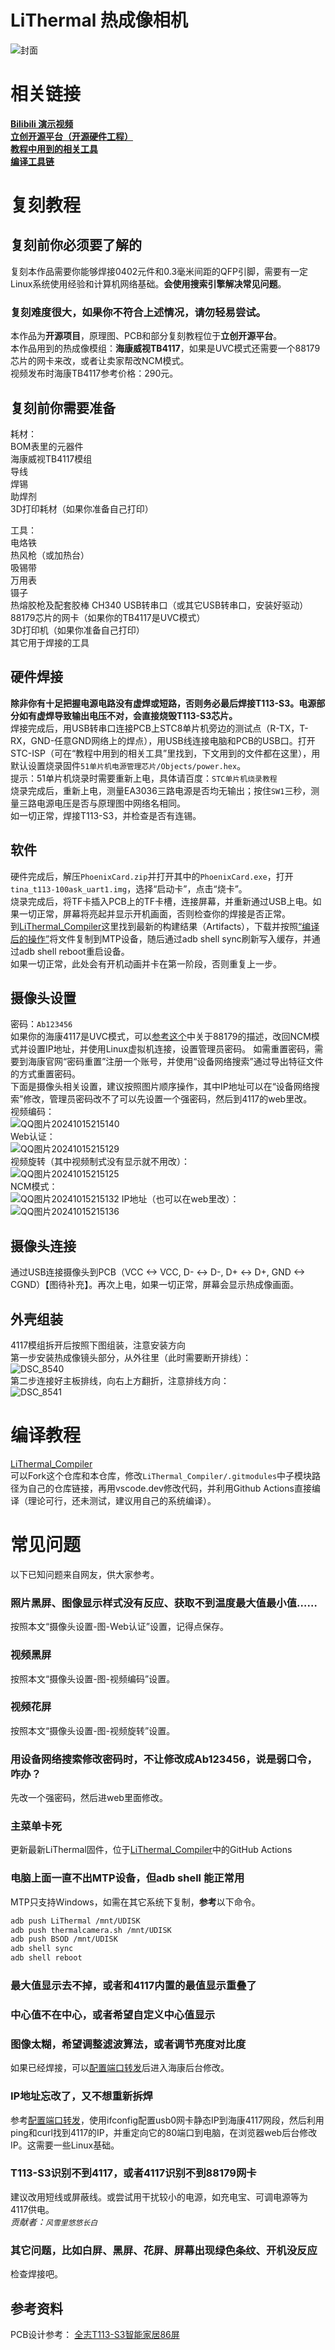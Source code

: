 # LiThermal 热成像相机
![封面](https://github.com/user-attachments/assets/4fc6f390-e887-44be-a5c8-28915dc0e16e)

# 相关链接
**[Bilibili 演示视频](https://oshwhub.com/lxu0423/lithermal-thermal-imaging-camera)**  
**[立创开源平台（开源硬件工程）](https://oshwhub.com/lxu0423/lithermal-thermal-imaging-camera)**   
**[教程中用到的相关工具](https://github.com/diylxy/LiThermal_Tools)**  
**[编译工具链](https://github.com/diylxy/LiThermal_Compiler)**  

# 复刻教程
## 复刻前你必须要了解的
复刻本作品需要你能够焊接0402元件和0.3毫米间距的QFP引脚，需要有一定Linux系统使用经验和计算机网络基础。**会使用搜索引擎解决常见问题**。  
### **复刻难度很大，如果你不符合上述情况，请勿轻易尝试。**  
本作品为**开源项目**，原理图、PCB和部分复刻教程位于**立创开源平台**。  
本作品用到的热成像模组：**海康威视TB4117**，如果是UVC模式还需要一个88179芯片的网卡来改，或者让卖家帮改NCM模式。  
视频发布时海康TB4117参考价格：290元。  

## 复刻前你需要准备
耗材：  
BOM表里的元器件  
海康威视TB4117模组  
导线  
焊锡  
助焊剂  
3D打印耗材（如果你准备自己打印）  

工具：  
电烙铁  
热风枪（或加热台）  
吸锡带  
万用表  
镊子  
热熔胶枪及配套胶棒
CH340 USB转串口（或其它USB转串口，安装好驱动）  
88179芯片的网卡（如果你的TB4117是UVC模式）  
3D打印机（如果你准备自己打印）  
其它用于焊接的工具  

## 硬件焊接
**除非你有十足把握电源电路没有虚焊或短路，否则务必最后焊接T113-S3。电源部分如有虚焊导致输出电压不对，会直接烧毁T113-S3芯片。**  
焊接完成后，用USB转串口连接PCB上STC8单片机旁边的测试点（R-TX，T-RX，GND-任意GND网络上的焊点），用USB线连接电脑和PCB的USB口。打开STC-ISP（可在“教程中用到的相关工具”里找到，下文用到的文件都在这里），用默认设置烧录固件`51单片机电源管理芯片/Objects/power.hex`。  
提示：51单片机烧录时需要重新上电，具体请百度：`STC单片机烧录教程`  
烧录完成后，重新上电，测量EA3036三路电源是否均无输出；按住`SW1`三秒，测量三路电源电压是否与原理图中网络名相同。  
如一切正常，焊接T113-S3，并检查是否有连锡。  

## 软件
硬件完成后，解压`PhoenixCard.zip`并打开其中的`PhoenixCard.exe`，打开`tina_t113-100ask_uart1.img`，选择“启动卡”，点击“烧卡”。  
烧录完成后，将TF卡插入PCB上的TF卡槽，连接屏幕，并重新通过USB上电。如果一切正常，屏幕将亮起并显示开机画面，否则检查你的焊接是否正常。  
到[LiThermal_Compiler](https://github.com/diylxy/LiThermal_Compiler/actions)这里找到最新的构建结果（Artifacts），下载并按照[“编译后的操作”](https://github.com/diylxy/LiThermal_Compiler?tab=readme-ov-file#%E7%BC%96%E8%AF%91%E5%90%8E%E7%9A%84%E6%93%8D%E4%BD%9C)将文件复制到MTP设备，随后通过adb shell sync刷新写入缓存，并通过adb shell reboot重启设备。  
如果一切正常，此处会有开机动画并卡在第一阶段，否则重复上一步。

## 摄像头设置
密码：`Ab123456`  
如果你的海康4117是UVC模式，可以[参考这个](https://www.bilibili.com/read/cv25703139)中关于88179的描述，改回NCM模式并设置IP地址，并使用Linux虚拟机连接，设置管理员密码。 
如需重置密码，需要到海康官网“密码重置”注册一个账号，并使用“设备网络搜索”通过导出特征文件的方式重置密码。  
下面是摄像头相关设置，建议按照图片顺序操作，其中IP地址可以在“设备网络搜索”修改，管理员密码改不了可以先设置一个强密码，然后到4117的web里改。  
视频编码：  
![QQ图片20241015215140](https://github.com/user-attachments/assets/1d4b7760-b291-4e4c-89d0-b77a35bd5b06)  
Web认证：  
![QQ图片20241015215129](https://github.com/user-attachments/assets/e9c40654-4035-4ac9-8116-c74eacb13f62)  
视频旋转（其中视频制式没有显示就不用改）：  
![QQ图片20241015215125](https://github.com/user-attachments/assets/8088bac8-444c-41eb-b19e-8d9cda9f1f3d)  
NCM模式：  
![QQ图片20241015215132](https://github.com/user-attachments/assets/e9527ab0-d80f-4045-90ac-9bd451e288bd)
IP地址（也可以在web里改）：  
![QQ图片20241015215136](https://github.com/user-attachments/assets/0a004d42-08c2-4440-b0da-c663becd8c56)

## 摄像头连接
通过USB连接摄像头到PCB（VCC <-> VCC, D- <-> D-, D+ <-> D+, GND <-> CGND）【图待补充】。再次上电，如果一切正常，屏幕会显示热成像画面。  

## 外壳组装
4117模组拆开后按照下图组装，注意安装方向  
第一步安装热成像镜头部分，从外往里（此时需要断开排线）：  
![DSC_8540](https://github.com/user-attachments/assets/0edbf785-3393-4aa7-a6d8-651abf95b338)  
第二步连接好主板排线，向右上方翻折，注意排线方向：  
![DSC_8541](https://github.com/user-attachments/assets/d806ed85-da94-4f88-8ed7-2d209df5b4eb)  

# 编译教程
[LiThermal_Compiler](https://github.com/diylxy/LiThermal_Compiler)  
可以Fork这个仓库和本仓库，修改`LiThermal_Compiler/.gitmodules`中子模块路径为自己的仓库链接，再用vscode.dev修改代码，并利用Github Actions直接编译（理论可行，还未测试，建议用自己的系统编译）。  

# 常见问题
以下已知问题来自网友，供大家参考。  
### 照片黑屏、图像显示样式没有反应、获取不到温度最大值最小值……
按照本文“摄像头设置-图-Web认证”设置，记得点保存。  
### 视频黑屏
按照本文“摄像头设置-图-视频编码”设置。  
### 视频花屏
按照本文“摄像头设置-图-视频旋转”设置。  
### 用设备网络搜索修改密码时，不让修改成Ab123456，说是弱口令，咋办？
先改一个强密码，然后进web里面修改。  
### 主菜单卡死
更新最新LiThermal固件，位于[LiThermal_Compiler](https://github.com/diylxy/LiThermal_Compiler)中的GitHub Actions   
### 电脑上面一直不出MTP设备，但adb shell 能正常用
MTP只支持Windows，如需在其它系统下复制，**参考**以下命令。  
```bash
adb push LiThermal /mnt/UDISK
adb push thermalcamera.sh /mnt/UDISK
adb push BSOD /mnt/UDISK
adb shell sync
adb shell reboot
```
### 最大值显示去不掉，或者和4117内置的最值显示重叠了
### 中心值不在中心，或者希望自定义中心值显示
### 图像太糊，希望调整滤波算法，或者调节亮度对比度
如果已经焊接，可以[配置端口转发](https://github.com/diylxy/LiThermal_Tools/blob/master/%E9%85%8D%E7%BD%AE%E7%AB%AF%E5%8F%A3%E8%BD%AC%E5%8F%91.md)后进入海康后台修改。  
### IP地址忘改了，又不想重新拆焊
参考[配置端口转发](https://github.com/diylxy/LiThermal_Tools/blob/master/%E9%85%8D%E7%BD%AE%E7%AB%AF%E5%8F%A3%E8%BD%AC%E5%8F%91.md)，使用ifconfig配置usb0网卡静态IP到海康4117网段，然后利用ping和curl找到4117的IP，并重定向它的80端口到电脑，在浏览器web后台修改IP。这需要一些Linux基础。  
### T113-S3识别不到4117，或者4117识别不到88179网卡
建议改用短线或屏蔽线。或尝试用干扰较小的电源，如充电宝、可调电源等为4117供电。  
*贡献者：`风雪里悠悠长白`*   

### 其它问题，比如白屏、黑屏、花屏、屏幕出现绿色条纹、开机没反应
检查焊接吧。  

## 参考资料
PCB设计参考：
[全志T113-S3智能家居86屏](https://oshwhub.com/fanhuacloud/t113-s3-86panel)
